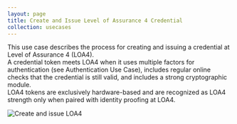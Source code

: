 ```yaml
---
layout: page
title: Create and Issue Level of Assurance 4 Credential
collection: usecases
---
```

This use case describes the process for creating and issuing a credential at Level of Assurance 4 (LOA4).  
A credential token meets LOA4 when it uses multiple factors for authentication (see Authentication Use Case), includes regular online checks that the credential is still valid, and includes a strong cryptographic module.  
LOA4 tokens are exclusively hardware-based and are recognized as LOA4 strength only when paired with identity proofing at LOA4.  

![Create and issue LOA4](../../img/LOA4Cred.png)
